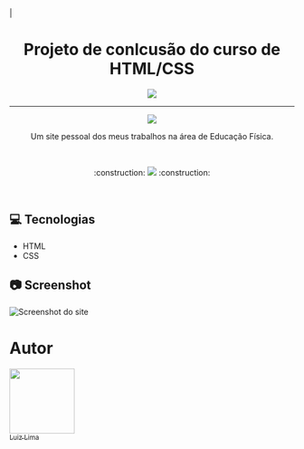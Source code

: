 |<h1 align="center"> Projeto de conlcusão do curso de HTML/CSS </h1>

<p align="center"> <img src="https://images2.imgbox.com/a8/1f/8NtoFZ3k_o.jpg"> </p>

<hr>

<p align="center"> <img src="https://images2.imgbox.com/e2/35/tkKBOQDw_o.jpg"> </p>

<p align="center"> Um site pessoal dos meus trabalhos na área de Educação Física. </p>

<br>

<p align="center">
:construction: 
<img src="http://img.shields.io/static/v1?label=STATUS&message=EM%20DESENVOLVIMENTO&color=GREEN&style=for-the-badge"/> 
:construction:
</p>

<br>

## :computer: Tecnologias
* HTML
* CSS 

## :camera: Screenshot
![Screenshot do site](https://images2.imgbox.com/f4/d6/c6ulsR9Q_o.png)

# Autor

[<img src="https://avatars.githubusercontent.com/u/109322803?v=4" width=115><br><sub>Luiz Lima</sub>](https://github.com/ZickDev)
